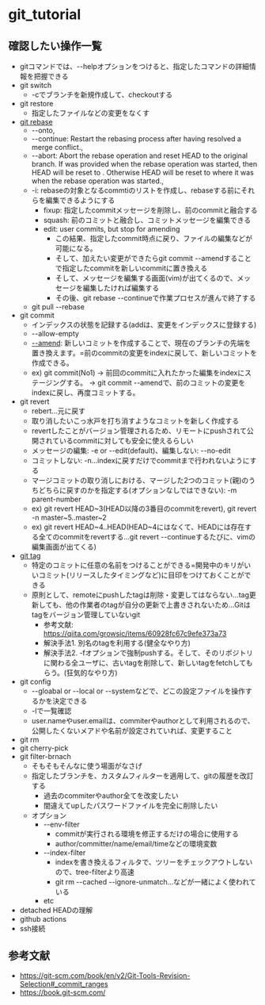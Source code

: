 # git_tutorial
## 確認したい操作一覧
- gitコマンドでは、--helpオプションをつけると、指定したコマンドの詳細情報を把握できる
- git switch
    - -cでブランチを新規作成して、checkoutする
- git restore
    - 指定したファイルなどの変更をなくす
- [git rebase](https://git-scm.com/book/ja/v2/Git-%E3%81%AE%E3%83%96%E3%83%A9%E3%83%B3%E3%83%81%E6%A9%9F%E8%83%BD-%E3%83%AA%E3%83%99%E3%83%BC%E3%82%B9)
    - --onto,
    - --continue: Restart the rebasing process after having resolved a merge conflict.,
    - --abort: Abort the rebase operation and reset HEAD to the original branch. If <branch> was provided when the rebase operation was started, then HEAD will be reset to <branch>. Otherwise HEAD will be reset to where it was when the rebase operation was started.,
    - -i: rebaseの対象となるcommtiのリストを作成し、rebaseする前にそれらを編集できるようにする
        - fixup: 指定したcommitメッセージを削除し、前のcommitと融合する
        - squash: 前のコミットと融合し、コミットメッセージを編集できる
        - edit: user commits, but stop for amending
            - この結果、指定したcommit時点に戻り、ファイルの編集などが可能になる。
            - そして、加えたい変更ができたらgit commit --amendすることで指定したcommitを新しいcommitに置き換える
            - そして、メッセージを編集する画面(vim)が出てくるので、メッセージを編集したければ編集する
            - その後、git rebase --continueで作業プロセスが進んで終了する
    - git pull --rebase
- git commit
    - インデックスの状態を記録する(addは、変更をインデックスに登録する)
    - --allow-empty
    - [--amend](https://book.git-scm.com/book/en/v2/Git-Basics-Undoing-Things): 新しいコミットを作成することで、現在のブランチの先端を置き換えます。=前のcommitの変更をindexに戻して、新しいコミットを作成できる。
    - ex) git commit(No1) → 前回のcommitに入れたかった編集をindexにステージングする。 → git commit --amendで、前のコミットの変更をindexに戻し、再度コミットする。
- git revert
    - rebert...元に戻す
    - 取り消したいこっ水戸を打ち消すようなコミットを新しく作成する
    - revertしたことがバージョン管理されるため、リモートにpushされて公開されているcommitに対しても安全に使えるらしい
    - メッセージの編集: -e or --edit(default)、編集しない: --no-edit
    - コミットしない: -n...indexに戻すだけでcommitまで行われないようにする
    - マージコミットの取り消しにおける、マージした2つのコミット(親)のうちどちらに戻すのかを指定する(オプションなしではできない): -m parent-number
    - ex) git revert HEAD~3(HEAD以降の3番目のcommitをrevert), git revert -n master~5..master~2
    - ex) git revert HEAD~4..HEAD(HEAD~4にはなくて、HEADには存在する全てのcommitをrevertする...git revert --continueするたびに、vimの編集画面が出てくる)
- [git tag](https://qiita.com/growsic/items/ed67e03fda5ab7ef9d08)
    - 特定のコミットに任意の名前をつけることができる=開発中のキリがいいコミット(リリースしたタイミングなど)に目印をつけておくことができる
    - 原則として、remoteにpushしたtagは削除・変更してはならない...tag更新しても、他の作業者のtagが自分の更新で上書きされないため...Gitはtagをバージョン管理していないgit
        - 参考文献: https://qiita.com/growsic/items/60928fc67c9efe373a73
        - 解決手法1. 別名のtagを利用する(健全なやり方)
        - 解決手法2. -fオプションで強制pushする。そして、そのリポジトリに関わる全ユーザに、古いtagを削除して、新しいtagをfetchしてもらう。(狂気的なやり方)
- git config
    - --gloabal or --local or --systemなどで、どこの設定ファイルを操作するかを決定できる
    - -lで一覧確認
    - user.nameやuser.emailは、commiterやauthorとして利用されるので、公開したくないメアドや名前が設定されていれば、変更すること
- git rm
- git cherry-pick
- git filter-brnach
    - そもそもそんなに使う場面がなさげ
    - 指定したブランチを、カスタムフィルターを適用して、gitの履歴を改訂する
        - 過去のcommiterやauthor全てを改変したい
        - 間違えてupしたパスワードファイルを完全に削除したい
    - オプション
        - --env-filter
            - commitが実行される環境を修正するだけの場合に使用する
            - author/committer/name/email/timeなどの環境変数
        - --index-filter
            - indexを書き換えるフィルタで、ツリーをチェックアウトしないので、tree-filterより高速
            - git rm --cached --ignore-unmatch...などが一緒によく使われている
        - etc
- detached HEADの理解
- github actions
- ssh接続

## 参考文献
- https://git-scm.com/book/en/v2/Git-Tools-Revision-Selection#_commit_ranges
- https://book.git-scm.com/